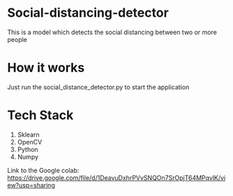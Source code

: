 # Social-distancing-detector

This is a model which detects the social distancing between two or more people

# How it works

Just run the social_distance_detector.py to start the application

# Tech Stack

1. Sklearn
2. OpenCV
3. Python
4. Numpy


Link to the Google colab: https://drive.google.com/file/d/1DeavuDxhrPVvSNQOn7SrOpjT64MPqvlK/view?usp=sharing
